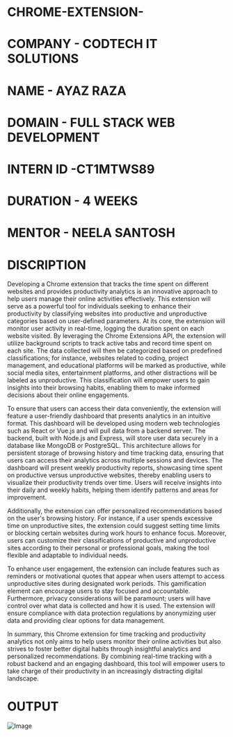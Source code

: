 # CHROME-EXTENSION-
# COMPANY - CODTECH IT SOLUTIONS 
# NAME - AYAZ RAZA 
# DOMAIN - FULL STACK WEB DEVELOPMENT 
# INTERN ID -CT1MTWS89
# DURATION - 4 WEEKS 
# MENTOR - NEELA SANTOSH 

# DISCRIPTION 
Developing a Chrome extension that tracks the time spent on different websites and provides productivity analytics is an innovative approach to help users manage their online activities effectively. This extension will serve as a powerful tool for individuals seeking to enhance their productivity by classifying websites into productive and unproductive categories based on user-defined parameters. At its core, the extension will monitor user activity in real-time, logging the duration spent on each website visited. By leveraging the Chrome Extensions API, the extension will utilize background scripts to track active tabs and record time spent on each site. The data collected will then be categorized based on predefined classifications; for instance, websites related to coding, project management, and educational platforms will be marked as productive, while social media sites, entertainment platforms, and other distractions will be labeled as unproductive. This classification will empower users to gain insights into their browsing habits, enabling them to make informed decisions about their online engagements. 

To ensure that users can access their data conveniently, the extension will feature a user-friendly dashboard that presents analytics in an intuitive format. This dashboard will be developed using modern web technologies such as React or Vue.js and will pull data from a backend server. The backend, built with Node.js and Express, will store user data securely in a database like MongoDB or PostgreSQL. This architecture allows for persistent storage of browsing history and time tracking data, ensuring that users can access their analytics across multiple sessions and devices. The dashboard will present weekly productivity reports, showcasing time spent on productive versus unproductive websites, thereby enabling users to visualize their productivity trends over time. Users will receive insights into their daily and weekly habits, helping them identify patterns and areas for improvement.

Additionally, the extension can offer personalized recommendations based on the user's browsing history. For instance, if a user spends excessive time on unproductive sites, the extension could suggest setting time limits or blocking certain websites during work hours to enhance focus. Moreover, users can customize their classifications of productive and unproductive sites according to their personal or professional goals, making the tool flexible and adaptable to individual needs. 

To enhance user engagement, the extension can include features such as reminders or motivational quotes that appear when users attempt to access unproductive sites during designated work periods. This gamification element can encourage users to stay focused and accountable. Furthermore, privacy considerations will be paramount; users will have control over what data is collected and how it is used. The extension will ensure compliance with data protection regulations by anonymizing user data and providing clear options for data management.

In summary, this Chrome extension for time tracking and productivity analytics not only aims to help users monitor their online activities but also strives to foster better digital habits through insightful analytics and personalized recommendations. By combining real-time tracking with a robust backend and an engaging dashboard, this tool will empower users to take charge of their productivity in an increasingly distracting digital landscape.
# OUTPUT 
![Image](https://github.com/user-attachments/assets/c0e64f5e-2fb6-4dae-ab8d-ff0c2b65b81b)
